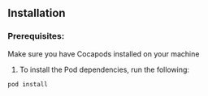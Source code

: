 ## Installation

### Prerequisites:
Make sure you have Cocapods installed on your machine 

1. To install the Pod dependencies, run the following:
  ```
  pod install
  ```
